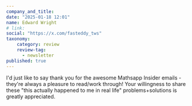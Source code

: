 ```yaml
---
company_and_title: 
date: "2025-01-18 12:01"
name: Edward Wright
# link:
social: "https://x.com/fasteddy_tws"
taxonomy:
    category: review
    review-tag:
      - newsletter
published: true
---
```


I'd just like to say thank you for the awesome Mathsapp Insider emails - they're always a pleasure to read/work through! Your willingness to share these "this actually happened to me in real life" problems+solutions is greatly appreciated.
